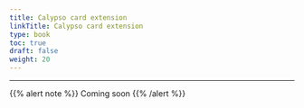 ```yaml
---
title: Calypso card extension
linkTitle: Calypso card extension
type: book
toc: true
draft: false
weight: 20
---
```


---
{{% alert note %}} Coming soon {{% /alert %}} 